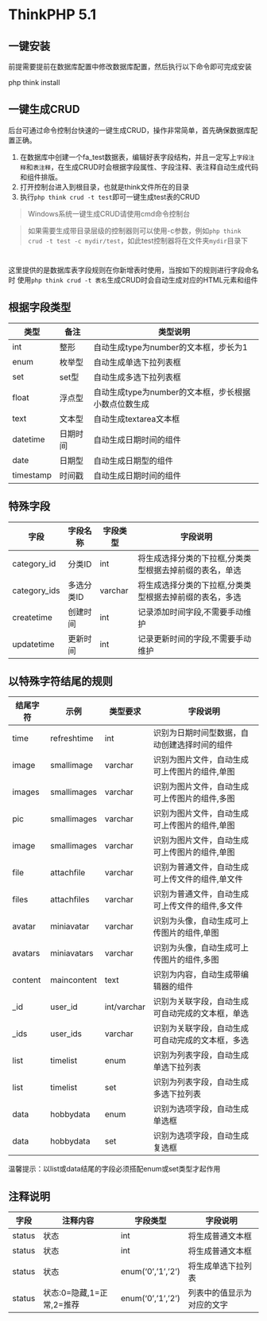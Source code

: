 ThinkPHP 5.1
===============

## 一键安装

前提需要提前在数据库配置中修改数据库配置，然后执行以下命令即可完成安装

php think install


## 一键生成CRUD

后台可通过命令控制台快速的一键生成CRUD，操作非常简单，首先确保数据库配置正确。

1. 在数据库中创建一个fa_test数据表，编辑好表字段结构，并且一定写上`字段注释`和`表注释`，在生成CRUD时会根据字段属性、字段注释、表注释自动生成代码和组件排版。
2. 打开控制台进入到根目录，也就是think文件所在的目录
3. 执行`php think crud -t test`即可一键生成test表的CRUD

>Windows系统一键生成CRUD请使用cmd命令控制台

>如果需要生成带目录层级的控制器则可以使用-c参数，例如`php think crud -t test -c mydir/test`，如此test控制器将在文件夹`mydir`目录下

#
这里提供的是数据库表字段规则在你新增表时使用，当按如下的规则进行字段命名时
使用`php think crud -t 表名`生成CRUD时会自动生成对应的HTML元素和组件

## 根据字段类型

类型 | 备注 | 类型说明
---|---|---
int | 整形 | 自动生成type为number的文本框，步长为1
enum | 枚举型 | 自动生成单选下拉列表框
set | set型 | 自动生成多选下拉列表框
float | 浮点型 | 自动生成type为number的文本框，步长根据小数点位数生成
text | 文本型 | 自动生成textarea文本框
datetime | 日期时间 | 自动生成日期时间的组件
date | 日期型 | 自动生成日期型的组件
timestamp | 时间戳 | 自动生成日期时间的组件

## 特殊字段

字段 | 字段名称 | 字段类型 | 字段说明
---|---|---|---
category_id | 分类ID | int | 将生成选择分类的下拉框,分类类型根据去掉前缀的表名，单选
category_ids | 多选分类ID | varchar | 将生成选择分类的下拉框,分类类型根据去掉前缀的表名，多选
createtime | 创建时间 | int | 记录添加时间字段,不需要手动维护
updatetime | 更新时间 | int | 记录更新时间的字段,不需要手动维护


## 以特殊字符结尾的规则

结尾字符 | 示例 | 类型要求 | 字段说明
---|---|---|---
time | refreshtime | int | 识别为日期时间型数据，自动创建选择时间的组件
image | smallimage | varchar | 识别为图片文件，自动生成可上传图片的组件,单图
images | smallimages | varchar | 识别为图片文件，自动生成可上传图片的组件,多图
pic | smallimages | varchar | 识别为图片文件，自动生成可上传图片的组件,单图
image | smallimages | varchar | 识别为图片文件，自动生成可上传图片的组件,单图
file | attachfile | varchar | 识别为普通文件，自动生成可上传文件的组件,单文件
files | attachfiles | varchar | 识别为普通文件，自动生成可上传文件的组件,多文件
avatar | miniavatar | varchar | 识别为头像，自动生成可上传图片的组件,单图
avatars | miniavatars | varchar | 识别为头像，自动生成可上传图片的组件,多图
content | maincontent | text | 识别为内容，自动生成带编辑器的组件
_id | user_id | int/varchar | 识别为关联字段，自动生成可自动完成的文本框，单选
_ids | user_ids | varchar | 识别为关联字段，自动生成可自动完成的文本框，多选
list | timelist | enum | 识别为列表字段，自动生成单选下拉列表
list | timelist | set | 识别为列表字段，自动生成多选下拉列表
data | hobbydata | enum | 识别为选项字段，自动生成单选框
data | hobbydata | set | 识别为选项字段，自动生成复选框

温馨提示：以list或data结尾的字段必须搭配enum或set类型才起作用


## 注释说明

字段 | 注释内容 | 字段类型 | 字段说明
---|---|---|---
status | 状态 | int | 将生成普通文本框
status | 状态 | int | 将生成普通文本框
status | 状态 | enum(‘0’,’1’,’2’) | 将生成单选下拉列表
status | 状态:0=隐藏,1=正常,2=推荐 | enum(‘0’,’1’,’2’) | 列表中的值显示为对应的文字


